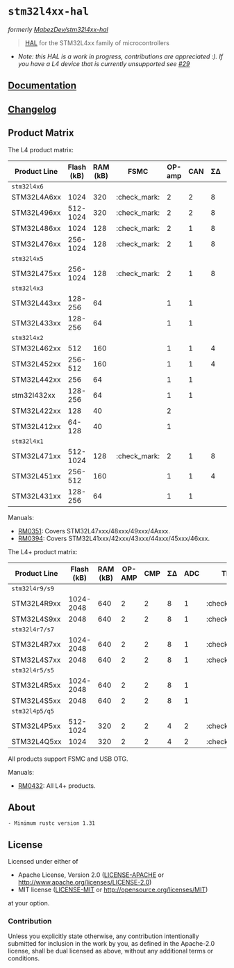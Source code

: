 # `stm32l4xx-hal`

_formerly [MabezDev/stm32l4xx-hal](https://github.com/mabezdev/stm32l4xx-hal)_

> [HAL] for the STM32L4xx family of microcontrollers

- *Note: this HAL is a work in progress, contributions are appreciated :). If you have a L4 device that is currently unsupported see [#29](https://github.com/stm32-rs/stm32l4xx-hal/issues/29)*

[HAL]: https://crates.io/crates/embedded-hal

## [Documentation](https://docs.rs/stm32l4xx-hal/latest/stm32l4xx_hal/)

## [Changelog](https://github.com/mabezdev/stm32l4xx-hal/blob/master/CHANGELOG.md)

## Product Matrix

The L4 product matrix:

| Product Line | Flash (kB) | RAM (kB) | FSMC         | OP-amp | CAN | ΣΔ  | ADC  | DAC  | SAI  | USB  | LCD  | AES          |
| ------------ | ------     | -------- | ----         | ---    | --- | --- | ---- | ---- | ---- | ---  | ---  | ---          |
| `stm32l4x6`  |            |          |              |        |     |     |      |      |      |      |      |              |
| STM32L4A6xx  | 1024       | 320      | :check_mark: | 2      | 2   | 8   | 3    | 2    | 2    | OTG  | 8x40 | :check_mark: |
| STM32L496xx  | 512-1024   | 320      | :check_mark: | 2      | 2   | 8   | 3    | 2    | 2    | OTG  | 8x40 |              |
| STM32L486xx  | 1024       | 128      | :check_mark: | 2      | 1   | 8   | 3    | 2    | 2    | OTG  | 8x40 | :check_mark: |
| STM32L476xx  | 256-1024   | 128      | :check_mark: | 2      | 1   | 8   | 3    | 2    | 2    | OTG  | 8x40 |              |
| `stm32l4x5`  |            |          |              |        |     |     |      |      |      |      |      |              |
| STM32L475xx  | 256-1024   | 128      | :check_mark: | 2      | 1   | 8   | 3    | 2    | 2    | OTG  |      |              |
| `stm32l4x3`  |            |          |              |        |     |     |      |      |      |      |      |              |
| STM32L443xx  | 128-256    | 64       |              | 1      | 1   |     | 1    | 2    | 1    | USBD | 8x40 | :check_mark: |
| STM32L433xx  | 128-256    | 64       |              | 1      | 1   |     | 1    | 2    | 1    | USBD | 8x40 |              |
| `stm32l4x2`  |            |          |              |        |     |     |      |      |      |      |      |              |
| STM32L462xx  | 512        | 160      |              | 1      | 1   | 4   | 1    | 1    | 1    | USBD |      | :check_mark: |
| STM32L452xx  | 256-512    | 160      |              | 1      | 1   | 4   | 1    | 1    | 1    | USBD |      |              |
| STM32L442xx  | 256        | 64       |              | 1      | 1   |     | 1    | 2    | 1    | USBD |      | :check_mark: |
| stm32l432xx  | 128-256    | 64       |              | 1      | 1   |     | 1    | 2    | 1    | USBD |      |              |
| STM32L422xx  | 128        | 40       |              | 2      |     |     | 2    |      |      | USBD |      | :check_mark: |
| STM32L412xx  | 64-128     | 40       |              | 1      |     |     | 2    |      |      | USBD |      |              |
| `stm32l4x1`  |            |          |              |        |     |     |      |      |      |      |      |              |
| STM32L471xx  | 512-1024   | 128      | :check_mark: | 2      | 1   | 8   | 3    | 2    | 2    |      |      |              |
| STM32L451xx  | 256- 512   | 160      |              | 1      | 1   | 4   | 1    | 1    | 1    |      |      |              |
| STM32L431xx  | 128- 256   | 64       |              | 1      | 1   |     | 1    | 2    | 1    |      |      |              |

Manuals:
- [RM0351](https://www.st.com/resource/en/reference_manual/dm00083560-stm32l47xxx-stm32l48xxx-stm32l49xxx-and-stm32l4axxx-advanced-armbased-32bit-mcus-stmicroelectronics.pdf): Covers STM32L47xxx/48xxx/49xxx/4Axxx.
- [RM0394](https://www.st.com/resource/en/reference_manual/dm00151940-stm32l41xxx42xxx43xxx44xxx45xxx46xxx-advanced-armbased-32bit-mcus-stmicroelectronics.pdf): Covers STM32L41xxx/42xxx/43xxx/44xxx/45xxx/46xxx.

The L4+ product matrix:

| Product Line   | Flash (kB) | RAM (kB) | OP-AMP | CMP  | ΣΔ   | ADC  | TFT          | CGRC         | MIPI         | AES          |
| ------------   | ---------- | -------- | ------ | ---- | ---- | ---- | ----         | ----         | ----         | ---          |
| `stm32l4r9/s9` |            |          |        |      |      |      |              |              |              |              |
| STM32L4R9xx    | 1024-2048  | 640      | 2      | 2    | 8    | 1    | :check_mark: | :check_mark: | :check_mark: |              |
| STM32L4S9xx    | 2048       | 640      | 2      | 2    | 8    | 1    | :check_mark: | :check_mark: | :check_mark: | :check_mark: |
| `stm32l4r7/s7` |            |          |        |      |      |      |              |              |              |              |
| STM32L4R7xx    | 1024-2048  | 640      | 2      | 2    | 8    | 1    | :check_mark: | :check_mark: |              |              |
| STM32L4S7xx    | 2048       | 640      | 2      | 2    | 8    | 1    | :check_mark: | :check_mark: |              | :check_mark: |
| `stm32l4r5/s5` |            |          |        |      |      |      |              |              |              |              |
| STM32L4R5xx    | 1024-2048  | 640      | 2      | 2    | 8    | 1    |              |              |              |              |
| STM32L4S5xx    | 2048       | 640      | 2      | 2    | 8    | 1    |              |              |              | :check_mark: |
| `stm32l4p5/q5` |            |          |        |      |      |      |              |              |              |              |
| STM32L4P5xx    | 512-1024   | 320      | 2      | 2    | 4    | 2    | :check_mark: |              |              |              |
| STM32L4Q5xx    | 1024       | 320      | 2      | 2    | 4    | 2    | :check_mark: |              |              | :check_mark: |

All products support FSMC and USB OTG.

Manuals:
- [RM0432](https://www.st.com/resource/en/reference_manual/dm00310109-stm32l4-series-advanced-armbased-32bit-mcus-stmicroelectronics.pdf): All L4+ products.

## About

    - Minimum rustc version 1.31

## License

Licensed under either of

- Apache License, Version 2.0 ([LICENSE-APACHE](LICENSE-APACHE) or
  http://www.apache.org/licenses/LICENSE-2.0)
- MIT license ([LICENSE-MIT](LICENSE-MIT) or http://opensource.org/licenses/MIT)

at your option.

### Contribution

Unless you explicitly state otherwise, any contribution intentionally submitted
for inclusion in the work by you, as defined in the Apache-2.0 license, shall be
dual licensed as above, without any additional terms or conditions.
